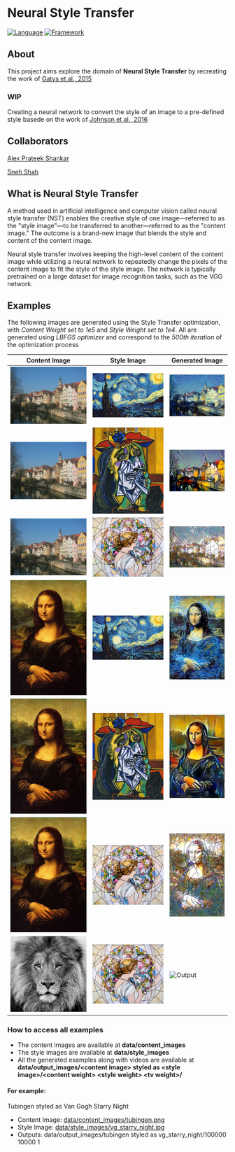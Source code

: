 # Neural Style Transfer

[![Language](https://img.shields.io/badge/language-python-blue)](https://www.python.org/)
[![Framework](https://img.shields.io/badge/framework-PyTorch-red)](https://pytorch.org/)

## About

This project aims explore the domain of **Neural Style Transfer** by recreating the work of [Gatys et al., 2015](https://arxiv.org/abs/1508.06576)

### WIP

Creating a neural network to convert the style of an image to a pre-defined style basede on the work of [Johnson et al., 2016](https://arxiv.org/abs/1603.08155)

## Collaborators

[Alex Prateek Shankar](https://github.com/alex-ele-xela)

[Sneh Shah](https://github.com/sneh2909)

## What is Neural Style Transfer

A method used in artificial intelligence and computer vision called neural style transfer (NST) enables the creative style of one image—referred to as the "style image"—to be transferred to another—referred to as the "content image." The outcome is a brand-new image that blends the style and content of the content image.

Neural style transfer involves keeping the high-level content of the content image while utilizing a neural network to repeatedly change the pixels of the content image to fit the style of the style image. The network is typically pretrained on a large dataset for image recognition tasks, such as the VGG network.

## Examples

The following images are generated using the Style Transfer optimization, with *Content Weight set to 1e5* and *Style Weight set to 1e4*. All are generated using *LBFGS optimizer* and correspond to the *500th iteration* of the optimization process

Content Image | Style Image | Generated Image
---|---|---
![tubingen](./data/content_images/tubingen.png "Tubingen")|![Starry Night](./data/style_images/vg_starry_night.jpg "Van Gogh Starry Night")|![Output](./data/output_images/tubingen%20styled%20as%20vg_starry_night/100000%2010000%201/0500.png "Tubingen styled as Starry Night")
![tubingen](./data/content_images/tubingen.png "Tubingen")|![Weeping Woman](./data/style_images/picasso_weeping_woman.jpg "Weeping Woman")|![Output](./data/output_images/tubingen%20styled%20as%20picasso_weeping_woman/100000%2010000%201/0500.png "Tubingen styled as Weeping Woman")
![tubingen](./data/content_images/tubingen.png "Tubingen")|![Mosaic](./data/style_images/mosaic.jpg "Mosaic")|![Output](./data/output_images/tubingen%20styled%20as%20mosaic/100000%2010000%201/0500.png "Tubingen styled as Mosaic")
![Mona Lisa](./data/content_images/mona_lisa.jpeg "Mona Lisa")|![Starry Night](./data/style_images/vg_starry_night.jpg "Van Gogh Starry Night")|![Output](./data/output_images/mona_lisa%20styled%20as%20vg_starry_night/100000%2010000%201/0500.png "Mona Lisa styled as Starry Night")
![Mona Lisa](./data/content_images/mona_lisa.jpeg "Mona Lisa")|![Weeping Woman](./data/style_images/picasso_weeping_woman.jpg "Weeping Woman")|![Output](./data/output_images/mona_lisa%20styled%20as%20picasso_weeping_woman/100000%2010000%201/0500.png "Mona Lisa styled as Weeping Woman")
![Mona Lisa](./data/content_images/mona_lisa.jpeg "Mona Lisa")|![Mosaic](./data/style_images/mosaic.jpg "Mosaic")|![Output](./data/output_images/mona_lisa%20styled%20as%20mosaic/100000%2010000%201/0500.png "Mona Lisa styled as Mosaic")
![Lion](./data/content_images/lion.jpg "Lion")|![Mosaic](./data/style_images/mosaic.jpg "Mosaic")|![Output](./data/output_images/lion%20styled%20as%20mosaic/100000%2010000%201/0500.png "Lion styled as Mosaic")

### How to access all examples

- The content images are available at **data/content_images**
- The style images are available at **data/style_images**
- All the generated examples along with videos are available at **data/output_images/\<content image> styled as \<style image>/\<content weight> \<style weight> \<tv weight>/**

#### For example:
Tubingen styled as Van Gogh Starry Night
- Content Image: [data/content_images/tubingen.png](./data/content_images/tubingen.png)
- Style Image: [data/style_images/vg_starry_night.jpg](./data/style_images/vg_starry_night.jpg)
- Outputs: data/output_images/tubingen styled as vg_starry_night/100000 10000 1
